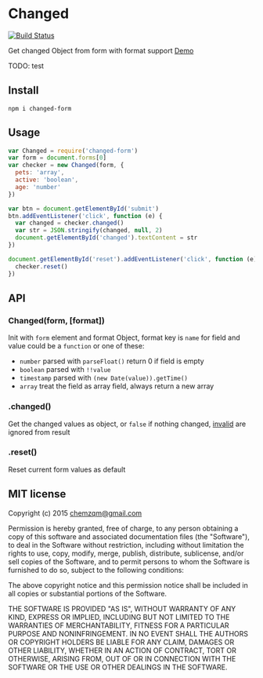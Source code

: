# Changed

[![Build Status](https://secure.travis-ci.org/chemzqm/changed.png)](http://travis-ci.org/chemzqm/changed)

Get changed Object from form with format support [Demo](http://chemzqm.github.io/changed/)

TODO: test


## Install

    npm i changed-form

## Usage

``` js
var Changed = require('changed-form')
var form = document.forms[0]
var checker = new Changed(form, {
  pets: 'array',
  active: 'boolean',
  age: 'number'
})

var btn = document.getElementById('submit')
btn.addEventListener('click', function (e) {
  var changed = checker.changed()
  var str = JSON.stringify(changed, null, 2)
  document.getElementById('changed').textContent = str
})

document.getElementById('reset').addEventListener('click', function (e) {
  checker.reset()
})
```

## API

### Changed(form, [format])

Init with `form` element and format Object, format key is `name` for field and value could be a `function` or one of these:

* `number` parsed with `parseFloat()` return 0 if field is empty
* `boolean` parsed with `!!value`
* `timestamp` parsed with `(new Date(value)).getTime()`
* `array` treat the field as array field, always return a new array

### .changed()

Get the changed values as object, or `false` if nothing changed, [invalid](https://github.com/chemzqm/invalid) are ignored from result

### .reset()

Reset current form values as default


## MIT license
Copyright (c) 2015 chemzqm@gmail.com

Permission is hereby granted, free of charge, to any person obtaining a copy of this software and associated documentation files (the "Software"), to deal in the Software without restriction, including without limitation the rights to use, copy, modify, merge, publish, distribute, sublicense, and/or sell copies of the Software, and to permit persons to whom the Software is furnished to do so, subject to the following conditions:

The above copyright notice and this permission notice shall be included in all copies or substantial portions of the Software.

THE SOFTWARE IS PROVIDED "AS IS", WITHOUT WARRANTY OF ANY KIND, EXPRESS OR IMPLIED, INCLUDING BUT NOT LIMITED TO THE WARRANTIES OF MERCHANTABILITY, FITNESS FOR A PARTICULAR PURPOSE AND NONINFRINGEMENT. IN NO EVENT SHALL THE AUTHORS OR COPYRIGHT HOLDERS BE LIABLE FOR ANY CLAIM, DAMAGES OR OTHER LIABILITY, WHETHER IN AN ACTION OF CONTRACT, TORT OR OTHERWISE, ARISING FROM, OUT OF OR IN CONNECTION WITH THE SOFTWARE OR THE USE OR OTHER DEALINGS IN THE SOFTWARE.
